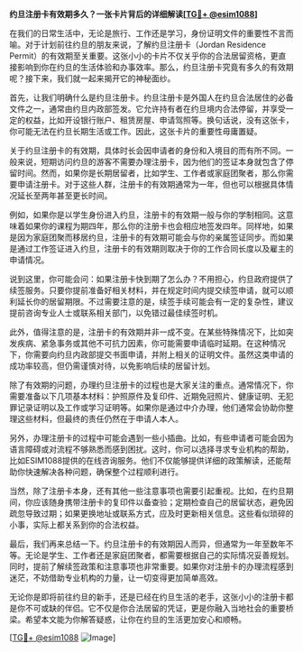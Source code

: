 **约旦注册卡有效期多久？一张卡片背后的详细解读[[TG💪+ @esim1088](https://t.me/s/esim1088)]**

在我们的日常生活中，无论是旅行、工作还是学习，身份证明文件的重要性不言而喻。对于计划前往约旦的朋友来说，了解约旦注册卡（Jordan Residence Permit）的有效期至关重要。这张小小的卡片不仅关乎你的合法居留资格，更直接影响到你在约旦的生活体验和办事效率。那么，约旦注册卡究竟有多久的有效期呢？接下来，我们就一起来揭开它的神秘面纱。

首先，让我们明确什么是约旦注册卡。约旦注册卡是外国人在约旦合法居住的必备文件之一，通常由约旦内政部签发。它允许持有者在约旦境内合法停留，并享受一定的权益，比如开设银行账户、租赁房屋、申请驾照等。换句话说，没有这张卡，你可能无法在约旦长期生活或工作。因此，这张卡片的重要性毋庸置疑。

关于约旦注册卡的有效期，具体时长会因申请者的身份和入境目的而有所不同。一般来说，短期访问约旦的游客不需要办理注册卡，因为他们的签证本身就包含了停留时间。然而，如果你是长期居留者，比如学生、工作者或家庭团聚者，那么你需要申请注册卡。对于这些人群，注册卡的有效期通常为一年，但也可以根据具体情况延长至两年甚至更长时间。

例如，如果你是以学生身份进入约旦，注册卡的有效期一般与你的学制相同。这意味着如果你的课程为期四年，那么你的注册卡也会相应地签发四年。同样地，如果是因为家庭团聚而移居约旦，注册卡的有效期可能会与你的亲属签证同步。而如果是通过工作签证进入约旦，注册卡的有效期则取决于你的工作合同长度以及雇主的申请情况。

说到这里，你可能会问：如果注册卡快到期了怎么办？不用担心，约旦政府提供了续签服务。只要你提前准备好相关材料，并在规定时间内提交续签申请，就可以顺利延长你的居留期限。不过需要注意的是，续签手续可能会有一定的复杂性，建议提前咨询专业人士或联系相关部门，以免错过最佳续签时机。

此外，值得注意的是，注册卡的有效期并非一成不变。在某些特殊情况下，比如突发疾病、紧急事务或其他不可抗力因素，你可能需要申请临时延期。在这种情况下，你需要向约旦内政部提交书面申请，并附上相关的证明文件。虽然这类申请的成功率较高，但仍需谨慎对待，以免影响后续的居留计划。

除了有效期的问题，办理约旦注册卡的过程也是大家关注的重点。通常情况下，你需要准备以下几项基本材料：护照原件及复印件、近期免冠照片、健康证明、无犯罪记录证明以及工作或学习证明等。如果你是通过中介办理，他们通常会协助你整理这些材料，但最终的责任仍然在于申请人本人。

另外，办理注册卡的过程中可能会遇到一些小插曲。比如，有些申请者可能会因为语言障碍或对流程不够熟悉而感到困扰。这时，你可以选择寻求专业机构的帮助，比如ESIM1088提供的在线咨询服务。他们不仅能够提供详细的政策解读，还能帮助你快速解决各种问题，确保整个过程顺利进行。

当然，除了注册卡本身，还有其他一些注意事项也需要引起重视。比如，在约旦期间，你应该随身携带注册卡的复印件以备查验；定期检查自己的居留状态，避免因疏忽导致过期；如果更换地址或联系方式，应及时更新相关信息。这些看似琐碎的小事，实际上都关系到你的合法权益。

最后，我们再来总结一下。约旦注册卡的有效期因人而异，但通常为一年至数年不等。无论是学生、工作者还是家庭团聚者，都需要根据自己的实际情况妥善规划。同时，提前了解续签政策和注意事项也非常重要。如果你对注册卡的办理流程感到迷茫，不妨借助专业机构的力量，让一切变得更加简单高效。

无论你是即将前往约旦的新手，还是已经在约旦生活的老手，这张小小的注册卡都是你不可或缺的伴侣。它不仅是你合法居留的凭证，更是你融入当地社会的重要桥梁。希望本文能为你解答疑惑，让你在约旦的生活更加安心和顺畅。

[[TG💪+ @esim1088](https://t.me/s/esim1088) ![Image](https://i.postimg.cc/4NQfJmqS/Snipaste-2025-05-13-00-14-12.png)]